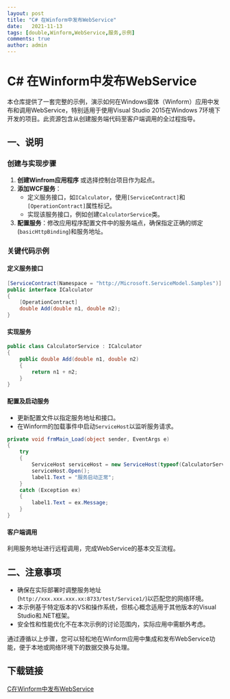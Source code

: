 ```yaml
---
layout: post
title: "C# 在Winform中发布WebService"
date:   2021-11-13
tags: [double,Winform,WebService,服务,示例]
comments: true
author: admin
---
```

# C# 在Winform中发布WebService

本仓库提供了一套完整的示例，演示如何在Windows窗体（Winform）应用中发布和调用WebService，特别适用于使用Visual Studio 2015在Windows 7环境下开发的项目。此资源包含从创建服务端代码至客户端调用的全过程指导。

## 一、说明

### 创建与实现步骤

1. **创建Winfrom应用程序** 或选择控制台项目作为起点。
2. **添加WCF服务**：
   - 定义服务接口，如`ICalculator`，使用`[ServiceContract]`和`[OperationContract]`属性标记。
   - 实现该服务接口，例如创建`CalculatorService`类。
3. **配置服务**：修改应用程序配置文件中的服务端点，确保指定正确的绑定(`basicHttpBinding`)和服务地址。

### 关键代码示例

#### 定义服务接口
```csharp
[ServiceContract(Namespace = "http://Microsoft.ServiceModel.Samples")]
public interface ICalculator
{
    [OperationContract]
    double Add(double n1, double n2);
}
```

#### 实现服务
```csharp
public class CalculatorService : ICalculator
{
    public double Add(double n1, double n2)
    {
        return n1 + n2;
    }
}
```

#### 配置及启动服务
- 更新配置文件以指定服务地址和接口。
- 在Winform的加载事件中启动`ServiceHost`以监听服务请求。
```csharp
private void frmMain_Load(object sender, EventArgs e)
{
    try
    {
        ServiceHost serviceHost = new ServiceHost(typeof(CalculatorService));
        serviceHost.Open();
        label1.Text = "服务启动正常";
    }
    catch (Exception ex)
    {
        label1.Text = ex.Message;
    }
}
```

#### 客户端调用
利用服务地址进行远程调用，完成WebService的基本交互流程。

## 二、注意事项

- 确保在实际部署时调整服务地址(`http://xxx.xxx.xxx.xx:8733/test/Service1/`)以匹配您的网络环境。
- 本示例基于特定版本的VS和操作系统，但核心概念适用于其他版本的Visual Studio和.NET框架。
- 安全性和性能优化不在本次示例的讨论范围内，实际应用中需额外考虑。

通过遵循以上步骤，您可以轻松地在Winform应用中集成和发布WebService功能，便于本地或网络环境下的数据交换与处理。

## 下载链接

[C在Winform中发布WebService](https://pan.quark.cn/s/08238310d286)